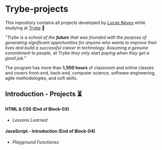 # Trybe-projects

This repository contains all projects developed by *[Lucas Neves](https://www.linkedin.com/in/l-neves/)* while studying at [Trybe](https://www.betrybe.com/) :rocket:

*"Trybe is a school of the **future** that was founded with the purpose of generating significant opportunities for anyone who wants to improve their lives and build a successful career in technology. Assuming a genuine commitment to people, at Trybe they only start paying when they get a good job."*

The program has more than **1,500 hours** of classroom and online classes and covers front-end, back-end, computer science, software engineering, agile methodologies, and soft skills.

## Introduction - Projects :hourglass_flowing_sand:

#### HTML & CSS (End of Block-03)
- *Lessons Learned*
#### JavaScript - Introduction (End of Block-04)
- *Playground Functionss*
